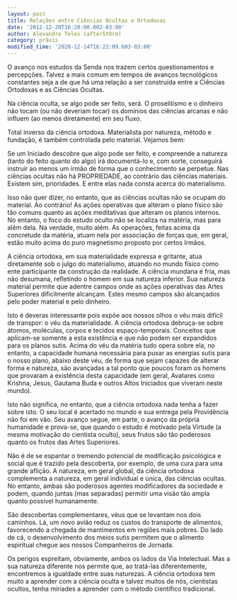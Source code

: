 ```yaml
---
layout: post
title: Relações entre Ciências Ocultas e Ortodoxas
date: '2012-12-20T16:20:00.002-03:00'
author: Alexandre Teles (afterSt0rm)
category: práxis
modified_time: '2020-12-14T16:22:09.603-03:00'
---
```


O avanço nos estudos da Senda nos trazem certos questionamentos e percepções. Talvez a mais comum em tempos de avanços tecnológicos constantes seja a de que há uma relação a ser construída entre a Ciências Ortodoxas e as Ciências Ocultas.

Na ciência oculta, se algo pode ser feito, será. O proselitismo e o dinheiro não tocam (ou não deveriam tocar) os domínios das ciências arcanas e não influem (ao menos diretamente) em seu fluxo.

Total inverso da ciência ortodoxa. Materialista por natureza, método e fundação, é também controlada pelo material. Vejamos bem:

Se um Iniciado descobre que algo pode ser feito, e compreende a natureza (tanto do feito quanto do algo) irá documentá-lo e, com sorte, conseguirá instruir ao menos um irmão de forma que o conhecimento se perpetue. Nas ciências ocultas não há PROPRIEDADE, ao contrário das ciências materiais. Existem sim, prioridades. E entre elas nada consta acerca do materialismo.

Isso não quer dizer, no entanto, que as ciências ocultas não se ocupam do material. Ao contrário! As ações operativas que alteram o plano físico são tão comuns quanto as ações meditativas que alteram os planos internos. No entanto, o foco do estudo oculto não se localiza na matéria, mas para além dela. Na verdade, muito além. As operações, feitas acima da concretude da matéria, atuam nela por associação de forças que, em geral, estão muito acima do puro magnetismo proposto por certos Irmãos.

A ciência ortodoxa, em sua materialidade expressa e gritante, atua diretamente sob o julgo do materialismo, atuando no mundo físico como ente participante da construção da realidade. A ciência mundana é fria, mas não desumana, refletindo o homem em sua natureza inferior. Sua natureza material permite que adentre campos onde as ações operativas das Artes Superiores dificilmente alcançam. Estes mesmo campos são alcançados pelo poder material e pelo dinheiro.

Isto é deveras interessante pois expõe aos nossos olhos o véu mais difícil de transpor: o véu da materialidade. A ciência ortodoxa debruça-se sobre átomos, moléculas, corpos e tecidos espaço-temporais. Conceitos que aplicam-se somente a esta existência e que não podem ser expandidos para os planos sutis. Acima do véu da matéria tudo opera sobre ela, no entanto, a capacidade humana necessária para puxar as energias sutis para o nosso plano, abaixo deste véu, de forma que sejam capazes de alterar forma e natureza, são avançadas a tal ponto que poucos foram os homens que provaram a existência desta capacidade (em geral, Avatares como Krishna, Jesus, Gautama Buda e outros Altos Iniciados que viveram neste mundo).

Isto não significa, no entanto, que a ciência ortodoxa nada tenha a fazer sobre isto. O seu local é acertado no mundo e sua entrega pela Providência não foi em vão. Seu avanço segue, em parte, o avanço da própria humanidade e prova-se, que quando o estudo é motivado pela Virtude (a mesma motivação do cientista oculto), seus frutos são tão poderosos quanto os frutos das Artes Superiores.

Não é de se espantar o tremendo potencial de modificação psicológica e social que é trazido pela descoberta, por exemplo, de uma cura para uma grande aflição. A natureza, em geral global, da ciência ortodoxa complementa a natureza, em geral individual e única, das ciências ocultas. No entanto, ambas são poderosos agentes modificadores da sociedade e podem, quando juntas (mas separadas) permitir uma visão tão ampla quanto possível humanamente.

São descobertas complementares, véus que se levantam nos dois caminhos. Lá, um novo avião reduz os custos do transporte de alimentos, favorecendo a chegada de mantimentos em regiões mais pobres. Do lado de cá, o desenvolvimento dos meios sutis permitem que o alimento espiritual chegue aos nossos Companheiros de Jornada.

Os perigos espreitam, obviamente, ambos os lados da Via Intelectual. Mas a sua natureza diferente nos permite que, ao tratá-las diferentemente, encontremos a igualdade entre suas naturezas. A ciência ortodoxa tem muito a aprender com a ciência oculta e talvez muitos de nós, cientistas ocultos, tenha miríades a aprender com o método científico tradicional.